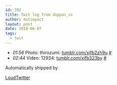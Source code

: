 ```yaml
---
id: 392
title: Twit log from doppac_cc
author: dotimpact
layout: post
date: 2010-06-07
tags:
  - twit
---
```

<ul class="loudtwitter">
  <li>
    <em>01:56</em> Photo: thirozumi: <a href="http://tumblr.com/xifb2zh9u">tumblr.com/xifb2zh9u</a> <a href="http://twitter.com/doppac_cc/statuses/15567576856">#</a>
  </li>
  <li>
    <em>02:44</em> Video: 12934: <a href="http://tumblr.com/xifb323by">tumblr.com/xifb323by</a> <a href="http://twitter.com/doppac_cc/statuses/15570183997">#</a>
  </li>
</ul>Automatically shipped by 

[LoudTwitter][1]

 [1]: http://www.loudtwitter.com
